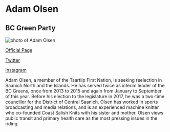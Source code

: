 # Adam Olsen

## BC Green Party

![photo of Adam Olsen](images/image7.jpg)

[Official Page](https://www.bcgreens.ca/adam_olsen)

[Twitter](https://twitter.com/AdamPOlsen)

[Instagram](https://www.instagram.com/adamphillipolsen/)

Adam Olsen, a member of the Tsartlip First Nation, is seeking reelection in Saanich North and the Islands. He has served twice as interim leader of the BC Greens, once from 2013 to 2015 and again from January to September of this year. Before his election to the legislature in 2017, he was a two-time councillor for the District of Central Saanich. Olsen has worked in sports broadcasting and media relations, and is an experienced machine knitter who co-founded Coast Salish Knits with his sister and mother. Olsen views public transit and primary health care as the most pressing issues in the riding. 
